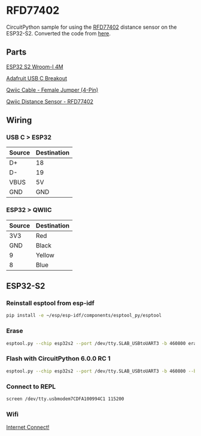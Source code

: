 # RFD77402

CircuitPython sample for using the [RFD77402](https://www.sparkfun.com/products/retired/14539) distance sensor on the ESP32-S2. Converted the code from [here](https://github.com/sparkfun/SparkFun_RFD77402_Arduino_Library).

## Parts

[ESP32 S2 Wroom-I 4M](https://www.robotics.org.za/ESP32-S2-WROOM-I?search=wroom)

[Adafruit USB C Breakout](https://www.robotics.org.za/AF4090?search=usb%20c%20breakout)

[Qwiic Cable - Female Jumper (4-Pin)](https://www.robotics.org.za/CAB-14988?search=qwiic%20femal)

[Qwiic Distance Sensor - RFD77402](https://www.robotics.org.za/SEN-14539?search=qwiic%20distance)

## Wiring

### USB C > ESP32

|Source|Destination|
| ---- | --------- |
|D+|18|
|D-|19|
|VBUS|5V|
|GND|GND|

### ESP32 > QWIIC

|Source|Destination|
| ---- | --------- |
|3V3|Red|
|GND|Black|
|9|Yellow|
|8|Blue|

## ESP32-S2

### Reinstall esptool from esp-idf

```bash
pip install -e ~/esp/esp-idf/components/esptool_py/esptool
```

### Erase

```bash
esptool.py --chip esp32s2 --port /dev/tty.SLAB_USBtoUART3 -b 460800 erase_flash
```

### Flash with CircuitPython 6.0.0 RC 1

```bash
esptool.py --chip esp32s2 --port /dev/tty.SLAB_USBtoUART3 -b 460800 --before=default_reset --after=hard_reset write_flash --flash_mode dio --flash_freq 40m --flash_size 4MB 0x0000 ~/downloads/adafruit-circuitpython-espressif_saola_1_wroom-en_US-6.0.0.bin
```

### Connect to REPL

```bash
screen /dev/tty.usbmodem7CDFA100994C1 115200
```

### Wifi

[Internet Connect!](https://learn.adafruit.com/adafruit-metro-esp32-s2/internet-connect)


